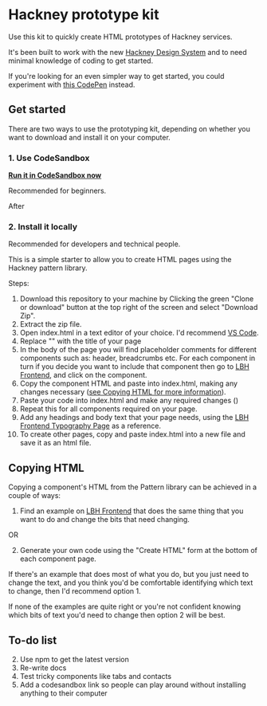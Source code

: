 # Hackney prototype kit

Use this kit to quickly create HTML prototypes of Hackney services.

It's been built to work with the new [Hackney Design System](https://design-system.hackney.gov.uk) and to need minimal knowledge of coding to get started.

If you're looking for an even simpler way to get started, you could experiment with [this CodePen](https://codepen.io/jhackett1/pen/xxRWWKv?editors=1000) instead.

## Get started

There are two ways to use the prototyping kit, depending on whether you want to download and install it on your computer.

### 1. Use CodeSandbox

**[Run it in CodeSandbox now](https://githubbox.com/LBHackney-IT/hackney-prototype-kit?file=/pages/index.html)**

Recommended for beginners.

After

### 2. Install it locally

Recommended for developers and technical people.

This is a simple starter to allow you to create HTML pages using the Hackney pattern library.

Steps:

1. Download this repository to your machine by Clicking the green "Clone or download" button at the top right of the screen and select "Download Zip".
1. Extract the zip file.
1. Open index.html in a text editor of your choice. I'd recommend [VS Code](https://code.visualstudio.com/).
1. Replace "<!-- Page title goes here -->" with the title of your page
1. In the body of the page you will find placeholder comments for different components such as: header, breadcrumbs etc. For each component in turn if you decide you want to include that component then go to [LBH Frontend](http://lbh-frontend.herokuapp.com/), and click on the component.
1. Copy the component HTML and paste into index.html, making any changes necessary ([see Copying HTML for more information](#copying-html)).
1. Paste your code into index.html and make any required changes ()
1. Repeat this for all components required on your page.
1. Add any headings and body text that your page needs, using the [LBH Frontend Typography Page](http://lbh-frontend.herokuapp.com/examples/typography) as a reference.
1. To create other pages, copy and paste index.html into a new file and save it as an html file.

## Copying HTML

Copying a component's HTML from the Pattern library can be achieved in a couple of ways:

1. Find an example on [LBH Frontend](http://lbh-frontend.herokuapp.com/) that does the same thing that you want to do and change the bits that need changing.

OR

2. Generate your own code using the "Create HTML" form at the bottom of each component page.

If there's an example that does most of what you do, but you just need to change the text, and you think you'd be comfortable identifying which text to change, then I'd recommend option 1.

If none of the examples are quite right or you're not confident knowing which bits of text you'd need to change then option 2 will be best.

## To-do list

2. Use npm to get the latest version
3. Re-write docs
4. Test tricky components like tabs and contacts
5. Add a codesandbox link so people can play around without installing anything to their computer
